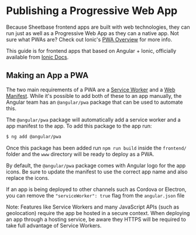 # Publishing a Progressive Web App

Because Sheetbase frontend apps are built with web technologies, they can run just as well as a Progressive Web App as they can a native app. Not sure what PWAs are? Check out Ionic's [PWA Overview](https://ionicframework.com/pwa) for more info.

This guide is for frontend apps that based on Angular + Ionic, officially available from [Ionic Docs](https://ionicframework.com/docs/publishing/progressive-web-app).

## Making an App a PWA

The two main requirements of a PWA are a [Service Worker](https://developers.google.com/web/fundamentals/primers/service-workers/) and a [Web Manifest](https://developers.google.com/web/fundamentals/web-app-manifest/). While it's possible to add both of these to an app manually, the Angular team has an `@angular/pwa` package that can be used to automate this.

The `@angular/pwa` package will automatically add a service worker and a app manifest to the app. To add this package to the app run:

```sh
$ ng add @angular/pwa
```

Once this package has been added run `npm run build` inside the `frontend/` folder and the `www` directory will be ready to deploy as a PWA.

By default, the `@angular/pwa` package comes with Angular logo for the app icons. Be sure to update the manifest to use the correct app name and also replace the icons.

If an app is being deployed to other channels such as Cordova or Electron, you can remove the `"serviceWorker": true` flag from the `angular.json` file

Note: Features like Service Workers and many JavaScript APIs (such as geolocation) require the app be hosted in a secure context. When deploying an app through a hosting service, be aware they HTTPS will be required to take full advantage of Service Workers.